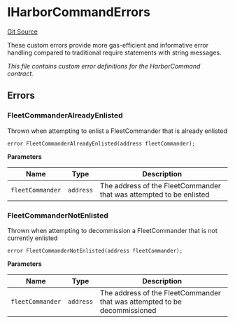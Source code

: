 # IHarborCommandErrors
[Git Source](https://github.com/OasisDEX/summer-earn-protocol/blob/0276900cbe9b1188d82d1b9bcbb8c174e79a15a1/src/errors/IHarborCommandErrors.sol)

These custom errors provide more gas-efficient and informative error handling
compared to traditional require statements with string messages.

*This file contains custom error definitions for the HarborCommand contract.*


## Errors
### FleetCommanderAlreadyEnlisted
Thrown when attempting to enlist a FleetCommander that is already enlisted


```solidity
error FleetCommanderAlreadyEnlisted(address fleetCommander);
```

**Parameters**

|Name|Type|Description|
|----|----|-----------|
|`fleetCommander`|`address`|The address of the FleetCommander that was attempted to be enlisted|

### FleetCommanderNotEnlisted
Thrown when attempting to decommission a FleetCommander that is not currently enlisted


```solidity
error FleetCommanderNotEnlisted(address fleetCommander);
```

**Parameters**

|Name|Type|Description|
|----|----|-----------|
|`fleetCommander`|`address`|The address of the FleetCommander that was attempted to be decommissioned|

